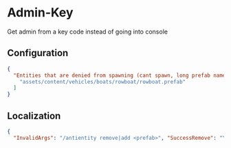 # Admin-Key
Get admin from a key code instead of going into console

## Configuration

```json
{
  "Entities that are denied from spawning (cant spawn, long prefab names accepted)": [
    "assets/content/vehicles/boats/rowboat/rowboat.prefab"
  ]
}
```

## Localization

```json
{
  "InvalidArgs": "/antientity remove|add <prefab>", "SuccessRemove": "You have successfully removed the prefab {0}", "SuccessAdd": "You have successfully added the prefab {0}", "DoesntExist": "That prefab is not in the list!", "NotAPrefab": "That is not a valid prefab."}```For prefab finding, you can use the [`Prefab Sniffer`](https://umod.org/plugins/prefab-sniffer) plugin.

